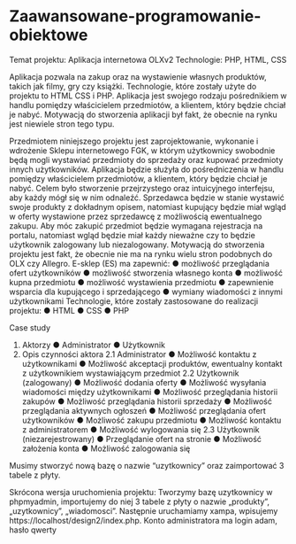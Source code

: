 # Zaawansowane-programowanie-obiektowe
Temat projektu: Aplikacja internetowa OLXv2
Technologie: PHP, HTML, CSS

Aplikacja pozwala na zakup oraz na wystawienie własnych produktów, takich jak filmy, gry czy książki. Technologie, które zostały użyte do projektu to HTML CSS i PHP. Aplikacja jest swojego rodzaju pośrednikiem w handlu pomiędzy właścicielem przedmiotów, a klientem, który będzie chciał je nabyć. Motywacją do stworzenia aplikacji był fakt, że obecnie na rynku jest niewiele stron tego typu.

Przedmiotem niniejszego projektu jest zaprojektowanie, wykonanie i wdrożenie Sklepu
internetowego FGK, w którym użytkownicy swobodnie będą mogli wystawiać przedmioty do
sprzedaży oraz kupować przedmioty innych użytkowników. Aplikacja będzie służyła do
pośredniczenia w handlu pomiędzy właścicielem przedmiotów, a klientem, który będzie
chciał je nabyć. Celem było stworzenie przejrzystego oraz intuicyjnego interfejsu, aby każdy
mógł się w nim odnaleźć.
Sprzedawca będzie w stanie wystawić swoje produkty z dokładnym opisem, natomiast
kupujący będzie miał wgląd w oferty wystawione przez sprzedawcę z możliwością
ewentualnego zakupu. Aby móc zakupić przedmiot będzie wymagana rejestracja na portalu,
natomiast wgląd będzie miał każdy nieważne czy to będzie użytkownik zalogowany lub
niezalogowany. Motywacją do stworzenia projektu jest fakt, że obecnie nie ma na rynku
wielu stron podobnych do OLX czy Allegro.
E-sklep (ES) ma zapewnić:
● możliwość przeglądania ofert użytkowników
● możliwość stworzenia własnego konta
● możliwość kupna przedmiotu
● możliwość wystawienia przedmiotu
● zapewnienie wsparcia dla kupującego i sprzedającego
● wymiany wiadomości z innymi użytkownikami
Technologie, które zostały zastosowane do realizacji projektu:
● HTML
● CSS
● PHP

Case study
1. Aktorzy
● Administrator
● Użytkownik
2. Opis czynności aktora
2.1 Administrator
● Możliwość kontaktu z użytkownikami
● Możliwość akceptacji produktów, ewentualny kontakt z użytkownikiem wystawiającym
przedmiot
2.2 Użytkownik (zalogowany)
● Możliwość dodania oferty
● Możliwość wysyłania wiadomości między użytkownikami
● Możliwość przeglądania historii zakupów
● Możliwość przeglądania historii sprzedaży
● Możliwość przeglądania aktywnych ogłoszeń
● Możliwość przeglądania ofert użytkowników
● Możliwość zakupu przedmiotu
● Możliwość kontaktu z administratorem
● Możliwość wylogowania się
2.3 Użytkownik (niezarejestrowany)
● Przeglądanie ofert na stronie
● Możliwość założenia konta
● Możliwość zalogowania się

Musimy stworzyć nową bazę o nazwie “uzytkownicy” oraz zaimportować 3 tabele z płyty.

Skrócona wersja uruchomienia projektu:
Tworzymy bazę uzytkownicy w phpmyadmin, importujemy do niej 3 tabele z płyty o nazwie
„produkty”, „uzytkownicy”, „wiadomosci”. Następnie uruchamiamy xampa, wpisujemy
https://localhost/design2/index.php. Konto administratora ma login adam, hasło qwerty
